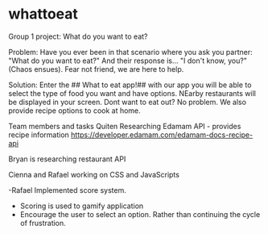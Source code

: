 # whattoeat

Group 1 project: What do you want to eat?

Problem: Have you ever been in that scenario where you ask you partner:
"What do you want to eat?"
And their response is... "I don't know, you?"
(Chaos ensues).
Fear not friend, we are here to help.

Solution:
Enter the ## What to eat app!##
with our app you will be able to select the type of food you want and have options.
NEarby restaurants will be displayed in your screen.
Dont want to eat out? No problem. We also provide recipe options to cook at home.

Team members and tasks
Quiten
Researching Edamam API - provides recipe information
https://developer.edamam.com/edamam-docs-recipe-api

Bryan is researching restaurant API

Cienna and Rafael working on CSS and JavaScripts

-Rafael
Implemented score system.

- Scoring is used to gamify application
- Encourage the user to select an option. Rather than continuing the cycle of frustration.
